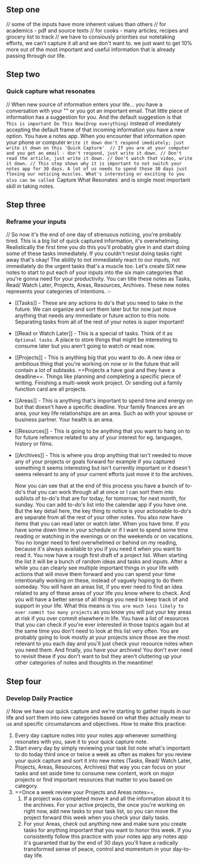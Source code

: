 ## Step one
// some of the inputs have more inherent values than others
// for academics - pdf and source texts
// for cooks - many articles, recipes and grocery list to track
// we have to consiously priorities our notetaking efforts, we can't capture it all and we don't want to. we just want to get 10% more out of the most important and useful information that is already passing through our life.

## Step two
### Quick capture what resonates
// When new source of information enters your life... you have a conversation with your "" or you got an important email. That little piece of information has a suggestion for you. And the default suggestion is that `This is important Do This Now(Drop everything)` instead of imediately accepting the default frame of that incoming information you have a new option. You have a notes app. When you encounter that information open your phone or computer 
`Write it down don't respond imediately; just write it down on this 'Quick Capture' 
// If you are at your computer and you get an email - don't respond, just write it down.
// Don't read the article, just write it down.
// Don't watch that video, write it down.
// This step shows why it is important to not switch your notes app for 30 days. A lot of us needs to spend those 30 days just flexing our noticing muscles. What's interesting or exciting to you also can be called `Capture What Resonates` and is single most important skill in taking notes.

## Step three
### Reframe your inputs
// So now it's the end of one day of strenuous noticing, you're probably tired. This is a big list of quick captured information, it's overwhelming. Realistically the first time you do this you'll probably give in and start doing some of these tasks immediately. If you couldn't resist doing tasks right away that's okay! The ability to not immediately react to our inputs, not immediately do the urgent tasks that's a muscle too. Let's create SIX new notes to start to put each of your inputs into the six main categories that you're gonna need for your productivity. You can title these notes as Tasks, Read/ Watch Later, Projects, Areas, Resources, Archives.
These new notes represents your categories of intentions. :-
- [[Tasks]] - These are any actions to do's that you need to take in the future. We can organize and sort them later but for now just move anything that needs any immediate or future action to this note. Separating tasks from all of the rest of your notes is super important!
- [[Read or Watch Later]] - This is a special of tasks. Think of it as `Optional tasks`. A place to store things that might be interesting to consume later but you aren't going to watch or read now.
- [[Projects]] - This is anything big that you want to do. A new idea or ambitious thing that you're working on now or in the future that will contain a lot of subtasks. ==Projects a have goal and they have a deadline==. Things like planning and completing a specific piece of writing. Finishing a multi-week work project. Or sending out a family function card are all projects.
- [[Areas]] - This is anything that's important to spend time and energy on but that doesn't have a specific deadline. Your family finances are an area, your key life relationships are an area. Such as with your spouse or business partner. Your health is an area.
- [[Resources]] - This is going to be anything that you want to hang on to for future reference related to any of your interest for eg. languages, history or films.
- [[Archives]] - This is where you drop anything that isn't needed to move any of your projects or goals forward for example if you captured something it seems interesting but isn't currently important or it doesn't seems relevant to any of your current efforts just move it to the archives.

	Now you can see that at the end of this process you have a bunch of to-do's that you can work through all at once or I can sort them into sublists of to-do's that are for today, for tomorrow, for next month, for sunday. You can add to-do's list into the calendar app if you have one. But the key detail here, the key thing to notice is your actionable to-do's are separate from all the rest of your other notes. You also now have items that you can read later or watch later. When you have time. If you have some down time in your schedule or if I want to spend some time reading or watching in the evenings or on the weekends or on vacations. You no longer need to feel overwhelmed or behind on my reading, because it's always available to you if you need it when you want to read it. You now have a rough first draft of a project list. When starting the list it will be a bunch of random ideas and tasks and inputs. After a while you can clearly see multiple important things in your life with actions that will move them forward and you can spend your time intentionally working on these, instead of vaguely hoping to do them someday. You will have an areas list, if you ever need to find an idea related to any of these areas of your life you know where to check. And you will have a better sense of all things you need to keep track of and support in your life. What this means is `You are much less likely to over commit too many projects` as you know you will put your key areas at risk if you over commit elsewhere in life. You have a list of resources that you can check if you're ever interested in those topics again but at the same time you don't need to look at this list very often. You are probably going to look mostly at your projects since those are the most relevant to you each day and you'll just check your resource notes when you need them. And finally, you have your archives! You don't ever need to revisit these if you don't want to but they aren't cluttering up your other categories of notes and thoughts in the meantime!

## Step four
### Develop Daily Practice
// Now we have our quick capture and we're starting to gather inputs in our life and sort them into new categories based on what they actually mean to us and specific circumstances and objectives. 
How to make this practice:
1) Every day capture notes into your notes app whenever something resonates with you, save it to your quick capture note.
2) Start every day by simply reviewing your task list note what's important to do today third once or twice a week as often as makes for you review your quick capture and sort it into new notes (Tasks, Read/ Watch Later, Projects, Areas, Resources, Archives) that way you can focus on your tasks and set aside time to consume new content, work on major projects or find important resources that matter to you based on category.
3) ==Once a week review your Projects and Areas notes==, 
	1) If a project was completed move it and all the information about it to the archives. For your active projects, the once you're working on right now, add new tasks to your task list, so you can move the project forward this week when you check your daily tasks.
	2) For your Areas, check out anything new and make sure you create tasks for anything important that you want to honor this week.
If you consistently follow this practice with your notes app any notes app it's guaranted that by the end of 30 days you'll have a radically transformed sense of peace, control and momentum in your day-to-day life.